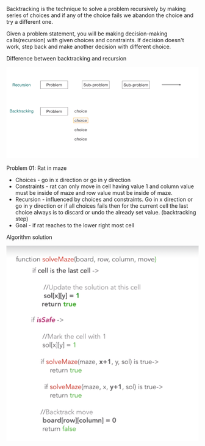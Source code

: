 Backtracking is the technique to solve a problem recursively by making series of choices and if any of the choice fails we abandon the choice and try a different one.

Given a problem statement, you will be making decision-making calls(recursion) with given choices and constraints. If decision doesn't work, step back and make another decision with different choice.

Difference between backtracking and recursion

![Difference between backtracking and recursion](../Images/backtracking.png)

Problem 01: Rat in maze
- Choices - go in x direction or go in y direction
- Constraints - rat can only move in cell having value 1 and column value must be inside of maze and row value must be inside of maze.
- Recursion - influenced by choices and constraints. Go in x direction or go in y direction or if all choices fails then for the current cell the last choice always is to discard or undo the already set value. (backtracking step)
- Goal - if rat reaches to the lower right most cell

Algorithm solution

![Rat in maze](../Images/rat_in_maze.png)
